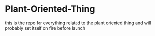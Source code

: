 # Plant-Oriented-Thing
this is the repo for everything related to the plant oriented thing and will probably set itself on fire before launch
